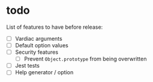 # todo
List of features to have before release:

- [ ] Vardiac arguments
- [ ] Default option values
- [ ] Security features
    - [ ] Prevent `Object.prototype` from being overwritten
- [ ] Jest tests
- [ ] Help generator / option

